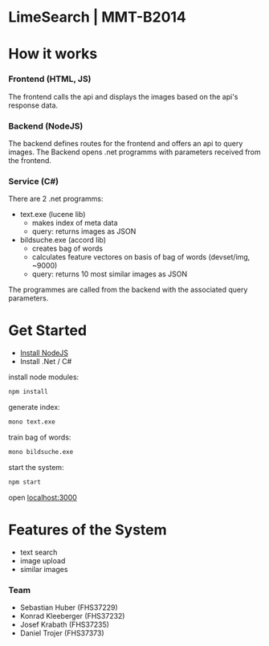 # LimeSearch | MMT-B2014

# How it works

### Frontend (HTML, JS)
The frontend calls the api and displays the images based on the api's response data.

### Backend (NodeJS)
The backend defines routes for the frontend and offers an api to query images.
The Backend opens .net programms with parameters received from the frontend.


### Service (C#)
There are 2 .net programms:
- text.exe (lucene lib)
	- makes index of meta data
	- query: returns images as JSON
- bildsuche.exe (accord lib)
	- creates bag of words
	- calculates feature vectores on basis of bag of words (devset/img, ~9000)
	- query: returns 10 most similar images as JSON

The programmes are called from the backend with the associated query parameters.

# Get Started
- [Install NodeJS](https://nodejs.org/en/ "Node.js")
- Install .Net / C#

install node modules:
```bash
npm install
```
generate index:
```bash
mono text.exe
```

train bag of words:
```bash
mono bildsuche.exe
```

start the system:
```bash
npm start
```

open [localhost:3000](localhost:3000 "localhost:3000")

# Features of the System
- text search
- image upload
- similar images 

### Team
- Sebastian Huber (FHS37229)
- Konrad Kleeberger (FHS37232)
- Josef Krabath (FHS37235)
- Daniel Trojer (FHS37373)
